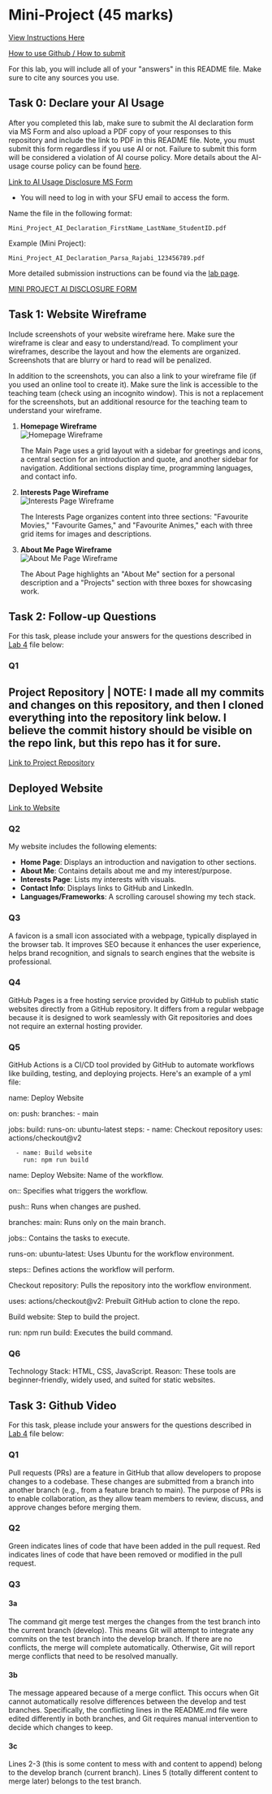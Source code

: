 # Mini-Project (45 marks)

[View Instructions Here](Mini-project.md)

[How to use Github / How to submit](https://parsa-rajabi.github.io/CMPT-276/#/assignment-lab-details?id=submission)

For this lab, you will include all of your "answers" in this README file. Make sure to cite any sources you use. 

## Task 0: Declare your AI Usage

After you completed this lab, make sure to submit the AI declaration form via MS Form and also upload a PDF copy of your responses to this repository and include the link to PDF in this README file. Note, you must submit this form regardless if you use AI or not. Failure to submit this form will be considered a violation of AI course policy. More details about the AI-usage course policy can be found [here](https://parsa-rajabi.github.io/CMPT-276/#/ai-policy).

[Link to AI Usage Disclosure MS Form](https://parsa-rajabi.github.io/CMPT-276/#/ai-policy?id=disclosure-of-ai-use)

- You will need to log in with your SFU email to access the form.

Name the file in the following format: 

`Mini_Project_AI_Declaration_FirstName_LastName_StudentID.pdf`

Example (Mini Project):

`Mini_Project_AI_Declaration_Parsa_Rajabi_123456789.pdf`


More detailed submission instructions can be found via the [lab page](https://parsa-rajabi.github.io/CMPT-276/#/labs).

[MINI PROJECT AI DISCLOSURE FORM](Mini_Project_AI_Declaration_Wilson_Tu_301598563.pdf)

## Task 1: Website Wireframe

Include screenshots of your website wireframe here. Make sure the wireframe is clear and easy to understand/read. To compliment your wireframes, describe the layout and how the elements are organized. Screenshots that are blurry or hard to read will be penalized. 

In addition to the screenshots, you can also a link to your wireframe file (if you used an online tool to create it). Make sure the link is accessible to the teaching team (check using an incognito window). This is not a replacement for the screenshots, but an additional resource for the teaching team to understand your wireframe.

1. **Homepage Wireframe**  
   ![Homepage Wireframe](./wireframe.png)
   
   The Main Page uses a grid layout with a sidebar for greetings and icons, a central section for an introduction and quote, and another sidebar for navigation. Additional sections display time, programming languages, and contact info.

2. **Interests Page Wireframe**  
   ![Interests Page Wireframe](./wireframe_interest.png)

   The Interests Page organizes content into three sections: "Favourite Movies," "Favourite Games," and "Favourite Animes," each with three grid items for images and descriptions.

3. **About Me Page Wireframe**  
   ![About Me Page Wireframe](./wireframe_about.png)

   The About Page highlights an "About Me" section for a personal description and a "Projects" section with three boxes for showcasing work.

## Task 2: Follow-up Questions

For this task, please include your answers for the questions described in [Lab 4](L4.md) file below:

### Q1

## Project Repository | NOTE: I made all my commits and changes on this repository, and then I cloned everything into the repository link below. I believe the commit history should be visible on the repo link, but this repo has it for sure.
[Link to Project Repository](https://github.com/wilson-tu/wilson-tu.git)

## Deployed Website
[Link to Website](https://wilson-tu.github.io/wilson-tu/)

### Q2

My website includes the following elements:
- **Home Page**: Displays an introduction and navigation to other sections.
- **About Me**: Contains details about me and my interest/purpose.
- **Interests Page**: Lists my interests with visuals.
- **Contact Info**: Displays links to GitHub and LinkedIn.
- **Languages/Frameworks**: A scrolling carousel showing my tech stack.

### Q3

A favicon is a small icon associated with a webpage, typically displayed in the browser tab. It improves SEO because it enhances the user experience, helps brand recognition, and signals to search engines that the website is professional.

### Q4

GitHub Pages is a free hosting service provided by GitHub to publish static websites directly from a GitHub repository. It differs from a regular webpage because it is designed to work seamlessly with Git repositories and does not require an external hosting provider.

### Q5

GitHub Actions is a CI/CD tool provided by GitHub to automate workflows like building, testing, and deploying projects. Here's an example of a yml file:

name: Deploy Website

on:
  push:
    branches:
      - main

jobs:
  build:
    runs-on: ubuntu-latest
    steps:
      - name: Checkout repository
        uses: actions/checkout@v2

      - name: Build website
        run: npm run build

name: Deploy Website: Name of the workflow.

on:: Specifies what triggers the workflow.

push:: Runs when changes are pushed.

branches: main: Runs only on the main branch.

jobs:: Contains the tasks to execute.

runs-on: ubuntu-latest: Uses Ubuntu for the workflow environment.

steps:: Defines actions the workflow will perform.

Checkout repository: Pulls the repository into the workflow environment.

uses: actions/checkout@v2: Prebuilt GitHub action to clone the repo.

Build website: Step to build the project.

run: npm run build: Executes the build command.

### Q6

Technology Stack: HTML, CSS, JavaScript.
Reason: These tools are beginner-friendly, widely used, and suited for static websites.

## Task 3: Github Video

For this task, please include your answers for the questions described in [Lab 4](L4.md) file below:

### Q1

Pull requests (PRs) are a feature in GitHub that allow developers to propose changes to a codebase. These changes are submitted from a branch into another branch (e.g., from a feature branch to main). The purpose of PRs is to enable collaboration, as they allow team members to review, discuss, and approve changes before merging them.

### Q2

Green indicates lines of code that have been added in the pull request.
Red indicates lines of code that have been removed or modified in the pull request.

### Q3

#### 3a

The command git merge test merges the changes from the test branch into the current branch (develop). This means Git will attempt to integrate any commits on the test branch into the develop branch. If there are no conflicts, the merge will complete automatically. Otherwise, Git will report merge conflicts that need to be resolved manually.

#### 3b

The message appeared because of a merge conflict. This occurs when Git cannot automatically resolve differences between the develop and test branches. Specifically, the conflicting lines in the README.md file were edited differently in both branches, and Git requires manual intervention to decide which changes to keep.

#### 3c

Lines 2-3 (this is some content to mess with and content to append) belong to the develop branch (current branch).
Lines 5 (totally different content to merge later) belongs to the test branch.